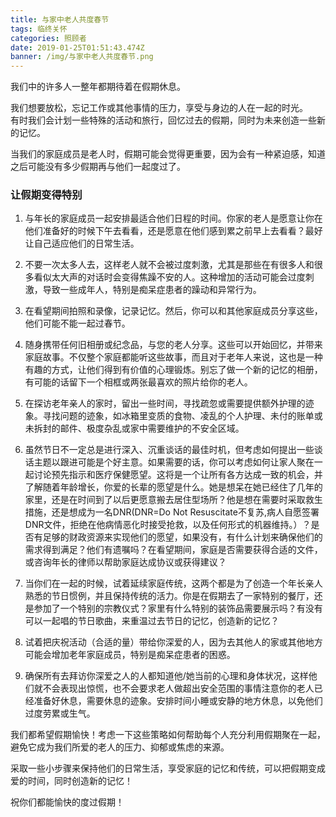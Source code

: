 ```yaml
---
title: 与家中老人共度春节
tags: 临终关怀
categories: 照顾者
date: 2019-01-25T01:51:43.474Z
banner: /img/与家中老人共度春节.png
---
```

​我们中的许多人一整年都期待着在假期休息。             

我们想要放松，忘记工作或其他事情的压力，享受与身边的人在一起的时光。\
有时我们会计划一些特殊的活动和旅行，回忆过去的假期，同时为未来创造一些新的记忆。            

当我们的家庭成员是老人时，假期可能会觉得更重要，因为会有一种紧迫感，知道之后可能没有多少假期再与他们一起度过了。            

### 让假期变得特别

1. 与年长的家庭成员一起安排最适合他们日程的时间。你家的老人是愿意让你在他们准备好的时候下午去看看，还是愿意在他们感到累之前早上去看看？最好让自己适应他们的日常生活。   
         

2. 不要一次太多人去，这样老人就不会被过度刺激，尤其是那些在有很多人和很多看似太大声的对话时会变得焦躁不安的人。这种增加的活动可能会过度刺激，导致一些成年人，特别是痴呆症患者的躁动和异常行为。         

3. 在看望期间拍照和录像，记录记忆。然后，你可以和其他家庭成员分享这些，他们可能不能一起过春节。            

4. 随身携带任何旧相册或纪念品，与您的老人分享。这些可以开始回忆，并带来家庭故事。不仅整个家庭都能听这些故事，而且对于老年人来说，这也是一种有趣的方式，让他们得到有价值的心理锻炼。别忘了做一个新的记忆的相册，有可能的话留下一个相框或两张最喜欢的照片给你的老人。  

5. 在探访老年亲人的家时，留出一些时间，寻找疏忽或需要提供额外护理的迹象。寻找问题的迹象，如冰箱里变质的食物、凌乱的个人护理、未付的账单或未拆封的邮件、极度杂乱或家中需要维护的不安全区域。

6. 虽然节日不一定总是进行深入、沉重谈话的最佳时机，但考虑如何提出一些谈话主题以跟进可能是个好主意。如果需要的话，你可以考虑如何让家人聚在一起讨论预先指示和医疗保健愿望。这将是一个让所有各方达成一致的机会，并了解随着年龄增长，你爱的长辈的愿望是什么。她是想呆在她已经住了几年的家里，还是在时间到了以后更愿意搬去居住型场所？他是想在需要时采取救生措施，还是想成为一名DNR(DNR=Do Not Resuscitate不复苏,病人自愿签署DNR文件，拒绝在他病情恶化时接受抢救，以及任何形式的机器维持。）？是否有足够的财政资源来实现他们的愿望，如果没有，有什么计划来确保他们的需求得到满足？他们有遗嘱吗？在看望期间，家庭是否需要获得合适的文件，或咨询年长的律师以帮助家庭达成协议或获得建议？

7. 当你们在一起的时候，试着延续家庭传统，这两个都是为了创造一个年长亲人熟悉的节日惯例，并且保持传统的活力。你是在假期去了一家特别的餐厅，还是参加了一个特别的宗教仪式？家里有什么特别的装饰品需要展示吗？有没有可以一起唱的节日歌曲，来重温过去节日的记忆，创造新的记忆？

8. 试着把庆祝活动（合适的量）带给你深爱的人，因为去其他人的家或其他地方可能会增加老年家庭成员，特别是痴呆症患者的困惑。

9. 确保所有去拜访你深爱之人的人都知道他/她当前的心理和身体状况，这样他们就不会表现出惊慌，也不会要求老人做超出安全范围的事情注意你的老人已经准备好休息，需要休息的迹象。安排时间小睡或安静的地方休息，以免他们过度劳累或生气。

我们都希望假期愉快！考虑一下这些策略如何帮助每个人充分利用假期聚在一起，避免它成为我们所爱的老人的压力、抑郁或焦虑的来源。

采取一些小步骤来保持他们的日常生活，享受家庭的记忆和传统，可以把假期变成爱的时间，同时创造新的记忆！

祝你们都能愉快的度过假期！
